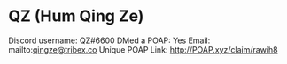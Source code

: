 # QZ (Hum Qing Ze)

Discord username: QZ#6600
DMed a POAP: Yes
Email: mailto:qingze@tribex.co
Unique POAP Link: http://POAP.xyz/claim/rawih8